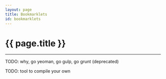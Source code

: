 ```yaml
---
layout: page
title: Bookmarklets
id: bookmarklets
---
```


# {{ page.title }}

---

TODO: why, go yeoman, go gulp, go grunt (deprecated)

TODO: tool to compile your own
